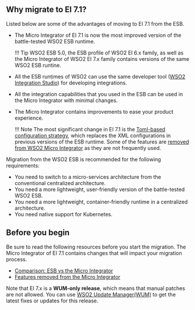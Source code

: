 ## Why migrate to EI 7.1?

Listed below are some of the advantages of moving to EI 7.1 from the ESB.

-	The Micro Integrator of EI 7.1 is now the most improved version of the battle-tested WSO2 ESB runtime.

	!!! Tip
		WSO2 ESB 5.0, the ESB profile of WSO2 EI 6.x family, as well as the Micro Integrator of WSO2 EI 7.x family contains versions of the same WSO2 ESB runtine. 

-	All the ESB runtimes of WSO2 can use the same developer tool ([WSO2 Integration Studio](../../../develop/WSO2-Integration-Studio)) for developing integrations. 

-	All the integration capabilities that you used in the ESB can be used in the Micro Integrator with minimal changes.

-	The Micro Integrator contains improvements to ease your product experience.

	!!! Note
		The most significant change in EI 7.1 is the [Toml-based configuration strategy](../../../references/config-catalog), which replaces the XML configurations in previous versions of the ESB runtime. Some of the features are [removed from WSO2 Micro Integrator](../../../setup/deployment/runtime-comparison-esb-mi/#features-removed) as they are not frequently used. 

Migration from the WSO2 ESB is recommended for the following requirements:
 
-	You need to switch to a micro-services architecture from the conventional centralized architecture.
-	You need a more lightweight, user-friendly version of the battle-tested WSO2 ESB.
-	You need a more lightweight, container-friendly runtime in a centralized architecture.
-	You need native support for Kubernetes.

## Before you begin

Be sure to read the following resources before you start the migration. The Micro Integrator of EI 7.1 contains changes that will impact your migration process. 

-   [Comparison: ESB vs the Micro Integrator](../../../setup/deployment/runtime-comparison-esb-mi/#feature-comparison)
-   [Features removed from the Micro Integrator](../../../setup/deployment/runtime-comparison-esb-mi/#features-removed)

Note that EI 7.x is a **WUM-only release**, which means that manual patches are not allowed. You can use [WSO2 Update Manager(WUM)](https://docs.wso2.com/display/updates/WSO2+Updates) to get the latest fixes or updates for this release.